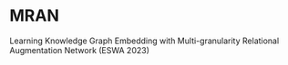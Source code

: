 # MRAN
Learning Knowledge Graph Embedding with Multi-granularity Relational Augmentation Network (ESWA 2023)
